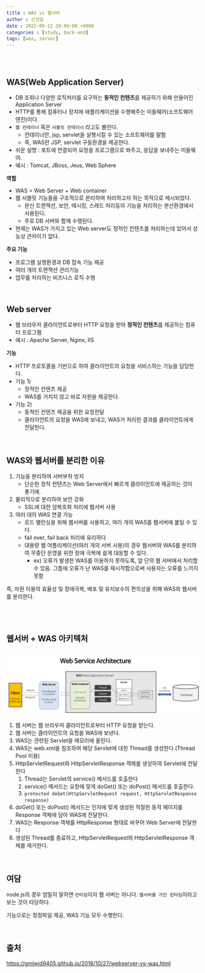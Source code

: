 ```yaml
---
title : WAS vs 웹서버
author : 신성일
date : 2022-09-12 20:00:00 +0900
categories : [study, back-end]
tags: [was, server]
---
```


## 

<br/>

## **WAS(Web Application Server)**

- DB 조회나 다양한 로직처리를 요구하는 **동적인 컨텐츠**를 제공하기 위해 만들어진 Application Server
- HTTP를 통해 컴퓨터나 장치에 애플리케이션을 수행해주는 미들웨어(소프트웨어 엔진)이다.
- `웹 컨테이너` 혹은 `서블릿 컨테이너` 라고도 불린다.
  - 컨테이너란, jsp, servlet을 실행시킬 수 있는 소프트웨어를 말함
  - 즉, WAS란 JSP, servlet 구동환경을 제공한다.
- 쉬운 설명 : 포트에 연결되어 요청을 프로그램으로 쏴주고, 응답을 보내주는 미들웨어.
- 예시 : Tomcat, JBoss, Jeus, Web Sphere

**역할**

- WAS = Web Server + Web container
- 웹 서블릿 기능들을 구조적으로 분리하여 처리하고자 하는 목적으로 제시되었다.
  - 분산 트랜잭션, 보안, 메시징, 스레드 처리등의 기능을 처리하는 분산환경에서 사용된다.
  - 주로 DB 서버와 함께 수행된다.
- 현재는 WAS가 가지고 있는 Web server도 정적인 컨텐츠를 처리하는데 있어서 성능상 큰차이가 없다.

**주요 기능**

- 프로그램 실행환경과 DB 접속 기능 제공
- 여러 개의 트랜잭션 관리기능
- 업무를 처리하는 비즈니스 로직 수행

<Br/>

## **Web server**

- 웹 브라우저 클라이언트로부터 HTTP 요청을 받아 **정적인 컨텐츠**를 제공하는 컴퓨터 프로그램
- 예시 : Apache Server, Nginx, IIS

**기능**

- HTTP 프로토콜을 기반으로 하여 클라이언트의 요청을 서비스하는 기능을 담당한다.
- 기능 1)
  - 정적인 컨텐츠 제공
  - WAS를 거치지 않고 바로 자원을 제공한다.
- 기능 2)
  - 동적인 컨텐츠 제공을 위한 요청전달
  - 클라이언트의 요청을 WAS에 보내고, WAS가 처리한 결과를 클라이언트에게 전달한다.

<br/>

## WAS와 웹서버를 분리한 이유

1. 기능을 분리하여 서버부하 방지
   - 단순한 정적 컨텐츠는 Web Server에서 빠르게 클라이언트에 제공하는 것이 좋기에.
2. 물리적으로 분리하여 보안 강화
   - SSL에 대한 암복호화 처리에 웹서버 사용
3. 여러 대의 WAS 연결 가능
   - 로드 밸런싱을 위해 웹서버를 사용하고, 여러 개의 WAS를 웹서버에 붙일 수 있다.
   - fail over, fail back 처리에 유리하다
   - 대용량 웹 어플리케이션(여러 개의 서버 사용)의 경우 웹서버와 WAS를 분리하여 무중단 운영을 위한 장애 극복에 쉽게 대응할 수 있다.
     - ex) 오류가 발생한 WAS를 이용하지 못하도록, 앞 단의 웹 서버에서 처리할 수 있음. 그틈에 오류가 난 WAS를 재시작함으로써 사용자는 오류를 느끼지 못함

즉, 자원 이용의 효율성 및 장애극복, 배포 및 유지보수의 편의성을 위해 WAS와 웹서버를 분리한다.

## <Br/>

## **웹서버 + WAS 아키텍처**

## ![img](/assets/img/2022-09-12-was-webserver/web-service-architecture.png)

1. 웹 서버는 웹 브라우저 클라이언트로부터 HTTP 요청을 받는다.
2. 웹 서버는 클라이언트의 요청을 WAS에 보낸다.
3. WAS는 관련된 Servlet을 메모리에 올린다.
4. WAS는 web.xml을 참조하여 해당 Servlet에 대한 Thread를 생성한다.(Thread Pool 이용)
5. HttpServletRequest와 HttpServletResponse 객체를 생성하여 Servlet에 전달한다
   1. Thread는 Servlet의 service() 메서드를 호출한다
   2. service() 메서드는 요청에 맞게 doGet() 또는 doPost() 메서드를 호출한다.
   3. `protected doGet(HttpServletRequest request, HttpServletResponse response)`
6. doGet() 또는 doPost() 메서드는 인자에 맞게 생성된 적절한 동적 페이지를 Response 객체에 담아 WAS에 전달한다.
7. WAS는 Response 객체를 HttpResponse 형태로 바꾸어 Web Server에 전달한다
8. 생성된 Thread를 종료하고, HttpServletRequest와 HttpServletResponse 객체를 제거한다.

<br/>

## **여담**

node.js의 경우 엄밀히 말하면 `런타임`이지 웹 서버는 아니다. `웹서버를 가진 런타임`이라고 보는 것이 타당하다.

기능으로는 정정파일 제공, WAS 기능 모두 수행한다.

<Br/>

## **출처**

https://gmlwjd9405.github.io/2018/10/27/webserver-vs-was.html